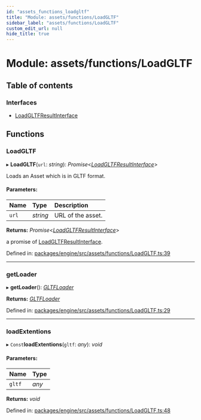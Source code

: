 ```yaml
---
id: "assets_functions_loadgltf"
title: "Module: assets/functions/LoadGLTF"
sidebar_label: "assets/functions/LoadGLTF"
custom_edit_url: null
hide_title: true
---
```


# Module: assets/functions/LoadGLTF

## Table of contents

### Interfaces

- [LoadGLTFResultInterface](../interfaces/assets_functions_loadgltf.loadgltfresultinterface.md)

## Functions

### LoadGLTF

▸ **LoadGLTF**(`url`: *string*): *Promise*<[*LoadGLTFResultInterface*](../interfaces/assets_functions_loadgltf.loadgltfresultinterface.md)\>

Loads an Asset which is in GLTF format.

#### Parameters:

Name | Type | Description |
:------ | :------ | :------ |
`url` | *string* | URL of the asset.   |

**Returns:** *Promise*<[*LoadGLTFResultInterface*](../interfaces/assets_functions_loadgltf.loadgltfresultinterface.md)\>

a promise of [LoadGLTFResultInterface](../interfaces/assets_functions_loadgltf.loadgltfresultinterface.md).

Defined in: [packages/engine/src/assets/functions/LoadGLTF.ts:39](https://github.com/xr3ngine/xr3ngine/blob/716a06460/packages/engine/src/assets/functions/LoadGLTF.ts#L39)

___

### getLoader

▸ **getLoader**(): [*GLTFLoader*](../classes/assets_loaders_gltf_gltfloader.gltfloader.md)

**Returns:** [*GLTFLoader*](../classes/assets_loaders_gltf_gltfloader.gltfloader.md)

Defined in: [packages/engine/src/assets/functions/LoadGLTF.ts:29](https://github.com/xr3ngine/xr3ngine/blob/716a06460/packages/engine/src/assets/functions/LoadGLTF.ts#L29)

___

### loadExtentions

▸ `Const`**loadExtentions**(`gltf`: *any*): *void*

#### Parameters:

Name | Type |
:------ | :------ |
`gltf` | *any* |

**Returns:** *void*

Defined in: [packages/engine/src/assets/functions/LoadGLTF.ts:48](https://github.com/xr3ngine/xr3ngine/blob/716a06460/packages/engine/src/assets/functions/LoadGLTF.ts#L48)
